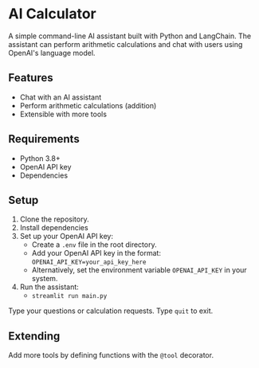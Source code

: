 # AI Calculator

A simple command-line AI assistant built with Python and LangChain. The assistant can perform arithmetic calculations and chat with users using OpenAI's language model.

## Features

- Chat with an AI assistant
- Perform arithmetic calculations (addition)
- Extensible with more tools

## Requirements

- Python 3.8+
- OpenAI API key
- Dependencies

## Setup

1. Clone the repository.
2. Install dependencies
3. Set up your OpenAI API key:
   - Create a `.env` file in the root directory.
   - Add your OpenAI API key in the format: `OPENAI_API_KEY=your_api_key_here`
   - Alternatively, set the environment variable `OPENAI_API_KEY` in your system.
4. Run the assistant:
   -  ```streamlit run main.py```

Type your questions or calculation requests. Type `quit` to exit.

## Extending

Add more tools by defining functions with the `@tool` decorator.